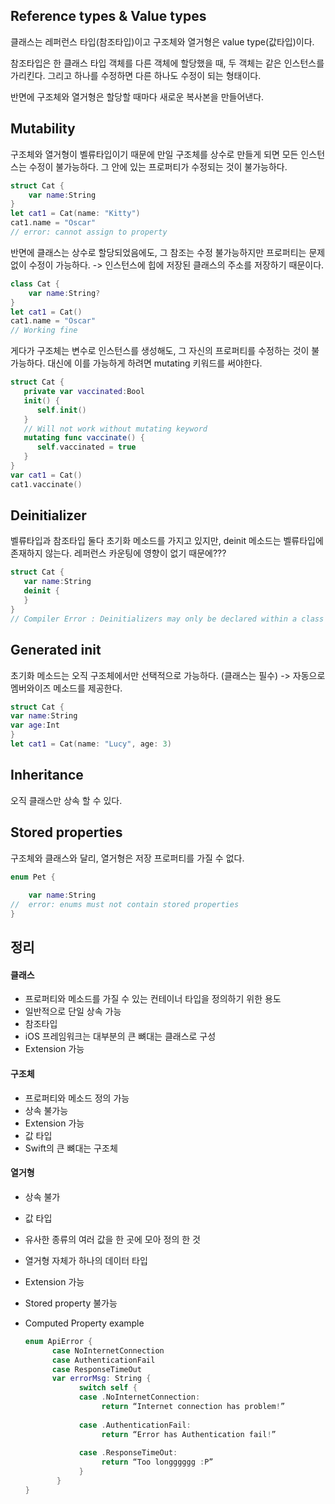 ## **Reference types & Value types**

클래스는 레퍼런스 타입(참조타입)이고 구조체와 열거형은 value type(값타입)이다. 

참조타입은 한 클래스 타입 객체를 다른 객체에 할당했을 때, 두 객체는 같은 인스턴스를 가리킨다. 그리고 하나를 수정하면 다른 하나도 수정이 되는 형태이다. 

반면에 구조체와 열거형은 할당할 때마다 새로운 복사본을 만들어낸다.

## Mutability

구조체와 열거형이 벨류타입이기 때문에 만일 구조체를 상수로 만들게 되면 모든 인스턴스는 수정이 불가능하다. 그 안에 있는 프로퍼티가 수정되는 것이 불가능하다. 

```swift
struct Cat {
    var name:String
}
let cat1 = Cat(name: "Kitty")
cat1.name = "Oscar"
// error: cannot assign to property

```

반면에 클래스는 상수로 할당되었음에도, 그 참조는 수정 불가능하지만 프로퍼티는 문제없이 수정이 가능하다. -> 인스턴스에 힙에 저장된 클래스의 주소를 저장하기 때문이다. 

```swift
class Cat {
    var name:String?
}
let cat1 = Cat()
cat1.name = "Oscar"
// Working fine
```

게다가 구조체는 변수로 인스턴스를 생성해도, 그 자신의 프로퍼티를 수정하는 것이 불가능하다. 대신에 이를 가능하게 하려면 mutating 키워드를 써야한다. 

```swift
struct Cat {
   private var vaccinated:Bool
   init() {
      self.init()
   }
   // Will not work without mutating keyword
   mutating func vaccinate() {
      self.vaccinated = true
   }
}
var cat1 = Cat()
cat1.vaccinate()

```

## Deinitializer

벨류타입과 참조타입 둘다 초기화 메소드를 가지고 있지만, deinit 메소드는 벨류타입에 존재하지 않는다. 레퍼런스 카운팅에 영향이 없기 때문에???

```swift
struct Cat {
   var name:String
   deinit {
   }
}
// Compiler Error : Deinitializers may only be declared within a class
```

## Generated init

초기화 메소드는 오직 구조체에서만 선택적으로 가능하다. (클래스는 필수) -> 자동으로 멤버와이즈 메소드를 제공한다.

```swift
struct Cat {
var name:String
var age:Int
}
let cat1 = Cat(name: "Lucy", age: 3)
```

## Inheritance

오직 클래스만 상속 할 수 있다. 

## Stored properties

구조체와 클래스와 달리, 열거형은 저장 프로퍼티를 가질 수 없다. 

```swift
enum Pet {
    
    var name:String 
//  error: enums must not contain stored properties
}
```







## 정리

#### 클래스

+ 프로퍼티와 메소드를 가질 수 있는 컨테이너 타입을 정의하기 위한 용도
+ 일반적으로 단일 상속 가능
+ 참조타입
+ iOS 프레임워크는 대부분의 큰 뼈대는 클래스로 구성
+ Extension 가능

#### 구조체

+ 프로퍼티와 메소드 정의 가능 
+ 상속 불가능 
+ Extension 가능
+ 값 타입
+ Swift의 큰 뼈대는 구조체

#### 열거형

+ 상속 불가
+ 값 타입
+ 유사한 종류의 여러 값을 한 곳에 모아 정의 한 것 
+ 열거형 자체가 하나의 데이터 타입
+ Extension 가능
+ Stored property 불가능

+ Computed Property example 

  ````swift
  enum ApiError {
        case NoInternetConnection
        case AuthenticationFail
        case ResponseTimeOut
        var errorMsg: String {
              switch self {
              case .NoInternetConnection:
                   return “Internet connection has problem!”
              
              case .AuthenticationFail:
                   return “Error has Authentication fail!”
              
              case .ResponseTimeOut:
                   return “Too longggggg :P”
              }
         }
  }
  ````

